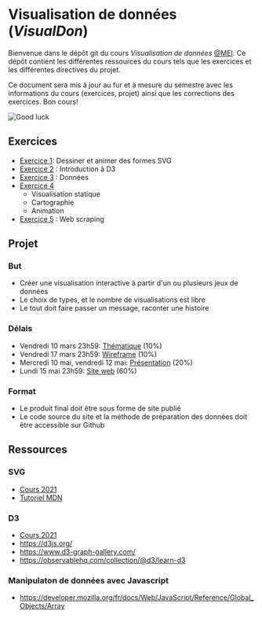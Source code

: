 # Visualisation de données (*VisualDon*)

Bienvenue dans le dépôt git du cours *Visualisation de données* [@MEI](https://heig-vd.ch/formation/bachelor/filieres/ingenierie-des-medias). Ce dépôt contient les différentes ressources du cours tels que les exercices et les différentes directives du projet. 

Ce document sera mis à jour au fur et à mesure du semestre avec les informations du cours (exercices, projet) ainsi que les corrections des exercices. Bon cours!


![Good luck](https://media.giphy.com/media/j1Xyt3DHfJcmk/giphy.gif)


## Exercices
* [Exercice 1](https://github.com/romanoe/visualdon-exercices/tree/main/01-SVG): Dessiner et animer des formes SVG
* [Exercice 2](https://github.com/romanoe/visualdon-exercices/tree/main/02-intro-d3) : Introduction à D3 
* [Exercice 3](https://github.com/romanoe/visualdon-exercices/tree/main/03-d3-data) : Données 
* [Exercice 4](https://github.com/romanoe/visualdon-exercices/tree/main/04-gapminder) 
     * Visualisation statique 
     * Cartographie  
     * Animation 
* [Exercice 5](https://github.com/romanoe/visualdon-exercices/tree/main/05-web-scraping) : Web scraping 

## Projet
### But
* Créer une visualisation interactive à partir d'un ou plusieurs jeux de données
* Le choix de types, et le nombre de visualisations est libre
* Le tout doit faire passer un message, raconter une histoire 

### Délais
* Vendredi 10 mars 23h59: [Thématique](https://github.com/romanoe/visualdon-exercices/tree/main/projet#th%C3%A9matique-10) (10%)
* Vendredi 17 mars 23h59: [Wireframe](https://github.com/romanoe/visualdon-exercices/tree/main/projet#wireframe-10) (10%)
* Mercredi 10 mai, vendredi 12 mai: [Présentation](https://github.com/romanoe/visualdon-exercices/tree/main/projet#pr%C3%A9sentation-20) (20%)
* Lundi 15 mai 23h59: [Site web](https://github.com/romanoe/visualdon-exercices/tree/main/projet#site-web-60) (60%)


### Format

* Le produit final doit être sous forme de site publié
* Le code source du site et la méthode de préparation des données doit être accessible sur Github


## Ressources
### SVG
* [Cours 2021](https://observablehq.com/@idris-maps/svg)
* [Tutoriel MDN](https://developer.mozilla.org/en-US/docs/Web/SVG/Tutorial)

### D3
* [Cours 2021](https://observablehq.com/@idris-maps/introduction-a-d3)
* https://d3js.org/
* https://www.d3-graph-gallery.com/
* https://observablehq.com/collection/@d3/learn-d3

### Manipulaton de données avec Javascript
* https://developer.mozilla.org/fr/docs/Web/JavaScript/Reference/Global_Objects/Array


